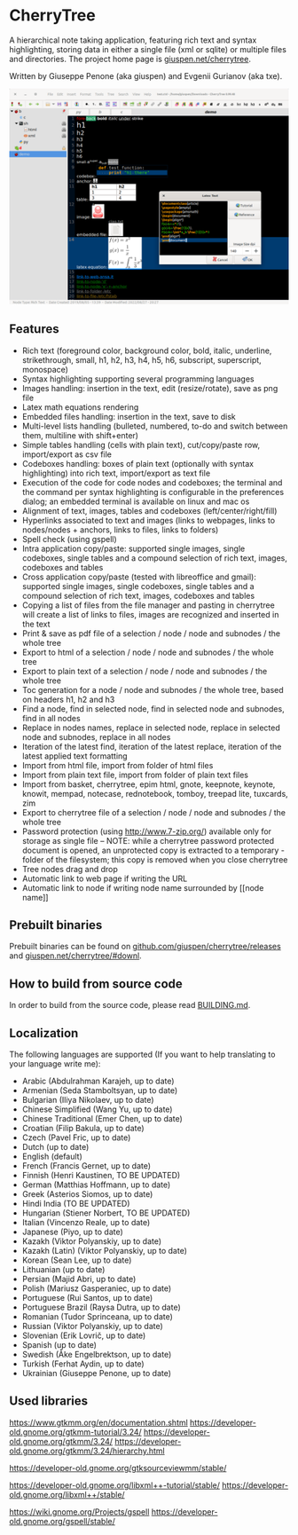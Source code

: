 # CherryTree
A hierarchical note taking application, featuring rich text and syntax highlighting, storing data in either a single file (xml or sqlite) or multiple files and directories.
The project home page is [giuspen.net/cherrytree](https://www.giuspen.net/cherrytree/).

Written by Giuseppe Penone (aka giuspen) and Evgenii Gurianov (aka txe).

![Cherrytree main window with text](docs/cherrytree-main_window_text.png)

## Features
- Rich text (foreground color, background color, bold, italic, underline, strikethrough, small, h1, h2, h3, h4, h5, h6, subscript, superscript, monospace)
- Syntax highlighting supporting several programming languages
- Images handling: insertion in the text, edit (resize/rotate), save as png file
- Latex math equations rendering
- Embedded files handling: insertion in the text, save to disk
- Multi-level lists handling (bulleted, numbered, to-do and switch between them, multiline with shift+enter)
- Simple tables handling (cells with plain text), cut/copy/paste row, import/export as csv file
- Codeboxes handling: boxes of plain text (optionally with syntax highlighting) into rich text, import/export as text file
- Execution of the code for code nodes and codeboxes; the terminal and the command per syntax highlighting is configurable in the preferences dialog; an embedded terminal is available on linux and mac os
- Alignment of text, images, tables and codeboxes (left/center/right/fill)
- Hyperlinks associated to text and images (links to webpages, links to nodes/nodes + anchors, links to files, links to folders)
- Spell check (using gspell)
- Intra application copy/paste: supported single images, single codeboxes, single tables and a compound selection of rich text, images, codeboxes and tables
- Cross application copy/paste (tested with libreoffice and gmail): supported single images, single codeboxes, single tables and a compound selection of rich text, images, codeboxes and tables
- Copying a list of files from the file manager and pasting in cherrytree will create a list of links to files, images are recognized and inserted in the text
- Print & save as pdf file of a selection / node / node and subnodes / the whole tree
- Export to html of a selection / node / node and subnodes / the whole tree
- Export to plain text of a selection / node / node and subnodes / the whole tree
- Toc generation for a node / node and subnodes / the whole tree, based on headers h1, h2 and h3
- Find a node, find in selected node, find in selected node and subnodes, find in all nodes
- Replace in nodes names, replace in selected node, replace in selected node and subnodes, replace in all nodes
- Iteration of the latest find, iteration of the latest replace, iteration of the latest applied text formatting
- Import from html file, import from folder of html files
- Import from plain text file, import from folder of plain text files
- Import from basket, cherrytree, epim html, gnote, keepnote, keynote, knowit, mempad, notecase, rednotebook, tomboy, treepad lite, tuxcards, zim
- Export to cherrytree file of a selection / node / node and subnodes / the whole tree
- Password protection (using http://www.7-zip.org/) available only for storage as single file – NOTE: while a cherrytree password protected document is opened, an unprotected copy is extracted to a temporary -folder of the filesystem; this copy is removed when you close cherrytree
- Tree nodes drag and drop
- Automatic link to web page if writing the URL
- Automatic link to node if writing node name surrounded by [[node name]]

## Prebuilt binaries
Prebuilt binaries can be found on [github.com/giuspen/cherrytree/releases](https://github.com/giuspen/cherrytree/releases) and [giuspen.net/cherrytree/#downl](https://www.giuspen.net/cherrytree/#downl).

## How to build from source code
In order to build from the source code, please read [BUILDING.md](BUILDING.md).

## Localization
The following languages are supported (If you want to help translating to your language write me):

- Arabic (Abdulrahman Karajeh, up to date)
- Armenian (Seda Stamboltsyan, up to date)
- Bulgarian (Iliya Nikolaev, up to date)
- Chinese Simplified (Wang Yu, up to date)
- Chinese Traditional (Emer Chen, up to date)
- Croatian (Filip Bakula, up to date)
- Czech (Pavel Fric, up to date)
- Dutch (up to date)
- English (default)
- French (Francis Gernet, up to date)
- Finnish (Henri Kaustinen, TO BE UPDATED)
- German (Matthias Hoffmann, up to date)
- Greek (Asterios Siomos, up to date)
- Hindi India (TO BE UPDATED)
- Hungarian (Stiener Norbert, TO BE UPDATED)
- Italian (Vincenzo Reale, up to date)
- Japanese (Piyo, up to date)
- Kazakh (Viktor Polyanskiy, up to date)
- Kazakh (Latin) (Viktor Polyanskiy, up to date)
- Korean (Sean Lee, up to date)
- Lithuanian (up to date)
- Persian (Majid Abri, up to date)
- Polish (Mariusz Gasperaniec, up to date)
- Portuguese (Rui Santos, up to date)
- Portuguese Brazil (Raysa Dutra, up to date)
- Romanian (Tudor Sprinceana, up to date)
- Russian (Viktor Polyanskiy, up to date)
- Slovenian (Erik Lovrič, up to date)
- Spanish (up to date)
- Swedish (Åke Engelbrektson, up to date)
- Turkish (Ferhat Aydin, up to date)
- Ukrainian (Giuseppe Penone, up to date)

## Used libraries
https://www.gtkmm.org/en/documentation.shtml
https://developer-old.gnome.org/gtkmm-tutorial/3.24/
https://developer-old.gnome.org/gtkmm/3.24/
https://developer-old.gnome.org/gtkmm/3.24/hierarchy.html

https://developer-old.gnome.org/gtksourceviewmm/stable/

https://developer-old.gnome.org/libxml++-tutorial/stable/
https://developer-old.gnome.org/libxml++/stable/

https://wiki.gnome.org/Projects/gspell
https://developer-old.gnome.org/gspell/stable/
